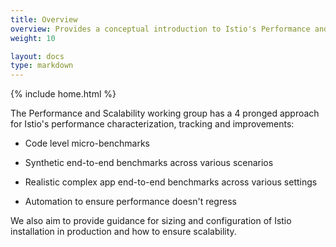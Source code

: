 ```yaml
---
title: Overview
overview: Provides a conceptual introduction to Istio's Performance and Scalability
weight: 10

layout: docs
type: markdown
---
```

{% include home.html %}

The Performance and Scalability working group has a 4 pronged approach for Istio's performance characterization, tracking and improvements:

* Code level micro-benchmarks

* Synthetic end-to-end benchmarks across various scenarios

* Realistic complex app end-to-end benchmarks across various settings

* Automation to ensure performance doesn't regress

We also aim to provide guidance for sizing and configuration of Istio installation in production and how to ensure scalability.
